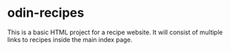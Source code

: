 # odin-recipes
This is a basic HTML project for a recipe website. It will consist of multiple links to recipes inside the main index page.

